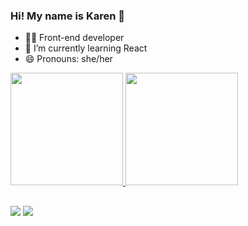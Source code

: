 ### Hi! My name is Karen 👋

- 👩‍💻 Front-end developer 
- 🌱 I’m currently learning React
- 😄 Pronouns: she/her

<div>
  <a href="https://github.com/karencinca">
  <img height="180em" src="https://github-readme-stats.vercel.app/api?username=karencinca&show_icons=true&theme=bear"/>
  <img height="180em" src="https://github-readme-stats.vercel.app/api/top-langs/?username=karencinca&theme=bear"/>
</div>

  ##

<div>
  <a href="https://www.linkedin.com/in/karen-cinca-301807269/" target="_blank"><img src="https://img.shields.io/badge/LinkedIn-0077B5?style=for-the-badge&logo=linkedin&logoColor=white" target="_blank"></a>
  <a href="https://www.instagram.com/karencinca/" target="_blank"><img src="https://img.shields.io/badge/Instagram-E4405F?style=for-the-badge&logo=instagram&logoColor=white" target="_blank"></a>
</div>

